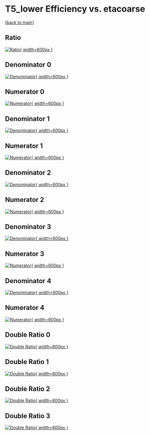 # T5_lower Efficiency vs. etacoarse

[[back to main](./)]



## Ratio

[![Ratio](../mtv/var/T5_lower_base_211_0_eff_etacoarse.png){ width=600px }](../mtv/var/T5_lower_base_211_0_eff_etacoarse.pdf)

## Denominator 0

[![Denominator](../mtv/den/T5_lower_base_211_0_eff_etacoarse_den0.png){ width=600px }](../mtv/den/T5_lower_base_211_0_eff_etacoarse_den0.pdf)

## Numerator 0

[![Numerator](../mtv/num/T5_lower_base_211_0_eff_etacoarse_num0.png){ width=600px }](../mtv/num/T5_lower_base_211_0_eff_etacoarse_num0.pdf)

## Denominator 1

[![Denominator](../mtv/den/T5_lower_base_211_0_eff_etacoarse_den1.png){ width=600px }](../mtv/den/T5_lower_base_211_0_eff_etacoarse_den1.pdf)

## Numerator 1

[![Numerator](../mtv/num/T5_lower_base_211_0_eff_etacoarse_num1.png){ width=600px }](../mtv/num/T5_lower_base_211_0_eff_etacoarse_num1.pdf)

## Denominator 2

[![Denominator](../mtv/den/T5_lower_base_211_0_eff_etacoarse_den2.png){ width=600px }](../mtv/den/T5_lower_base_211_0_eff_etacoarse_den2.pdf)

## Numerator 2

[![Numerator](../mtv/num/T5_lower_base_211_0_eff_etacoarse_num2.png){ width=600px }](../mtv/num/T5_lower_base_211_0_eff_etacoarse_num2.pdf)

## Denominator 3

[![Denominator](../mtv/den/T5_lower_base_211_0_eff_etacoarse_den3.png){ width=600px }](../mtv/den/T5_lower_base_211_0_eff_etacoarse_den3.pdf)

## Numerator 3

[![Numerator](../mtv/num/T5_lower_base_211_0_eff_etacoarse_num3.png){ width=600px }](../mtv/num/T5_lower_base_211_0_eff_etacoarse_num3.pdf)

## Denominator 4

[![Denominator](../mtv/den/T5_lower_base_211_0_eff_etacoarse_den4.png){ width=600px }](../mtv/den/T5_lower_base_211_0_eff_etacoarse_den4.pdf)

## Numerator 4

[![Numerator](../mtv/num/T5_lower_base_211_0_eff_etacoarse_num4.png){ width=600px }](../mtv/num/T5_lower_base_211_0_eff_etacoarse_num4.pdf)

## Double Ratio 0

[![Double Ratio](../mtv/ratio/T5_lower_base_211_0_eff_etacoarse_ratio0.png){ width=600px }](../mtv/ratio/T5_lower_base_211_0_eff_etacoarse_ratio0.pdf)

## Double Ratio 1

[![Double Ratio](../mtv/ratio/T5_lower_base_211_0_eff_etacoarse_ratio1.png){ width=600px }](../mtv/ratio/T5_lower_base_211_0_eff_etacoarse_ratio1.pdf)

## Double Ratio 2

[![Double Ratio](../mtv/ratio/T5_lower_base_211_0_eff_etacoarse_ratio2.png){ width=600px }](../mtv/ratio/T5_lower_base_211_0_eff_etacoarse_ratio2.pdf)

## Double Ratio 3

[![Double Ratio](../mtv/ratio/T5_lower_base_211_0_eff_etacoarse_ratio3.png){ width=600px }](../mtv/ratio/T5_lower_base_211_0_eff_etacoarse_ratio3.pdf)

